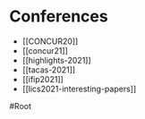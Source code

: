 # Conferences

* [[CONCUR20]]
* [[concur21]]
* [[highlights-2021]]
* [[tacas-2021]]
* [[ifip2021]]
* [[lics2021-interesting-papers]]

#Root